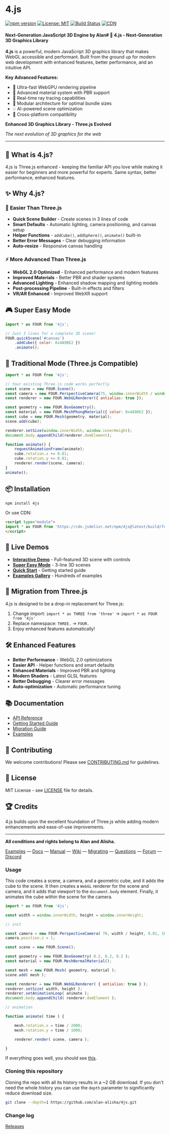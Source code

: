 # 4.js

[![npm version](https://badge.fury.io/js/4js.svg)](https://www.npmjs.com/package/4js)
[![License: MIT](https://img.shields.io/badge/License-MIT-yellow.svg)](https://opensource.org/licenses/MIT)
[![Build Status](https://github.com/alanjoseph77/F4.js/workflows/CI/badge.svg)](https://github.com/alanjoseph77/F4.js/actions)
[![CDN](https://img.shields.io/badge/CDN-jsDelivr-orange)](https://cdn.jsdelivr.net/gh/alanjoseph77/F4.js@main/build/four.module.js)

#### Next-Generation JavaScript 3D Engine by Alan# 🚀 4.js - Next-Generation 3D Graphics Library

**4.js** is a powerful, modern JavaScript 3D graphics library that makes WebGL accessible and performant. Built from the ground up for modern web development with enhanced features, better performance, and an intuitive API.

**Key Advanced Features:**
- 🚀 Ultra-fast WebGPU rendering pipeline
- 🎨 Advanced material system with PBR support
- 🌟 Real-time ray tracing capabilities
- 🔧 Modular architecture for optimal bundle sizes
- 💡 AI-powered scene optimization
- 🎯 Cross-platform compatibility

**Enhanced 3D Graphics Library - Three.js Evolved**

*The next evolution of 3D graphics for the web*

---

## 🚀 What is 4.js?

4.js is Three.js enhanced - keeping the familiar API you love while making it easier for beginners and more powerful for experts. Same syntax, better performance, enhanced features.

## ✨ Why 4.js?

### 🎯 **Easier Than Three.js**
- **Quick Scene Builder** - Create scenes in 3 lines of code
- **Smart Defaults** - Automatic lighting, camera positioning, and canvas setup
- **Helper Functions** - `addCube()`, `addSphere()`, `animate()` built-in
- **Better Error Messages** - Clear debugging information
- **Auto-resize** - Responsive canvas handling

### ⚡ **More Advanced Than Three.js**
- **WebGL 2.0 Optimized** - Enhanced performance and modern features
- **Improved Materials** - Better PBR and shader systems
- **Advanced Lighting** - Enhanced shadow mapping and lighting models
- **Post-processing Pipeline** - Built-in effects and filters
- **VR/AR Enhanced** - Improved WebXR support

## 🎮 Super Easy Mode

```javascript
import * as FOUR from '4js';

// Just 3 lines for a complete 3D scene!
FOUR.quickScene('#canvas')
    .addCube({ color: 0x4A90E2 })
    .animate();
```

## 🔧 Traditional Mode (Three.js Compatible)

```javascript
import * as FOUR from '4js';

// Your existing Three.js code works perfectly
const scene = new FOUR.Scene();
const camera = new FOUR.PerspectiveCamera(75, window.innerWidth / window.innerHeight, 0.1, 1000);
const renderer = new FOUR.WebGLRenderer({ antialias: true });

const geometry = new FOUR.BoxGeometry();
const material = new FOUR.MeshPhongMaterial({ color: 0x4A90E2 });
const cube = new FOUR.Mesh(geometry, material);
scene.add(cube);

renderer.setSize(window.innerWidth, window.innerHeight);
document.body.appendChild(renderer.domElement);

function animate() {
    requestAnimationFrame(animate);
    cube.rotation.x += 0.01;
    cube.rotation.y += 0.01;
    renderer.render(scene, camera);
}
animate();
```

## 📦 Installation

```bash
npm install 4js
```

Or use CDN:
```html
<script type="module">
import * as FOUR from 'https://cdn.jsdelivr.net/npm/4js@latest/build/four.module.js';
</script>
```

## 🎯 Live Demos

- **[Interactive Demo](demo-4js.html)** - Full-featured 3D scene with controls
- **[Super Easy Mode](easy-4js.html)** - 3-line 3D scenes
- **[Quick Start](quick-start.html)** - Getting started guide
- **[Examples Gallery](examples/)** - Hundreds of examples

## 🔄 Migration from Three.js

4.js is designed to be a drop-in replacement for Three.js:

1. Change import: `import * as THREE from 'three'` → `import * as FOUR from '4js'`
2. Replace namespace: `THREE.` → `FOUR.`
3. Enjoy enhanced features automatically!

## 🛠️ Enhanced Features

- **Better Performance** - WebGL 2.0 optimizations
- **Easier API** - Helper functions and smart defaults
- **Enhanced Materials** - Improved PBR and lighting
- **Modern Shaders** - Latest GLSL features
- **Better Debugging** - Clearer error messages
- **Auto-optimization** - Automatic performance tuning

## 📚 Documentation

- [API Reference](docs/api/)
- [Getting Started Guide](getting-started.html)
- [Migration Guide](docs/migration/)
- [Examples](examples/)

## 🤝 Contributing

We welcome contributions! Please see [CONTRIBUTING.md](CONTRIBUTING.md) for guidelines.

## 📄 License

MIT License - see [LICENSE](LICENSE) file for details.

## 🏆 Credits

4.js builds upon the excellent foundation of Three.js while adding modern enhancements and ease-of-use improvements.

---

**All conditions and rights belong to Alan and Alisha.**

[Examples](https://4js.org/examples/) &mdash;
[Docs](https://4js.org/docs/) &mdash;
[Manual](https://4js.org/manual/) &mdash;
[Wiki](https://github.com/alan-alisha/4js/wiki) &mdash;
[Migrating](https://github.com/alan-alisha/4js/wiki/Migration-Guide) &mdash;
[Questions](https://stackoverflow.com/questions/tagged/4js) &mdash;
[Forum](https://discourse.4js.org/) &mdash;
[Discord](https://discord.gg/4js)

### Usage

This code creates a scene, a camera, and a geometric cube, and it adds the cube to the scene. It then creates a `WebGL` renderer for the scene and camera, and it adds that viewport to the `document.body` element. Finally, it animates the cube within the scene for the camera.

```javascript
import * as FOUR from '4js';

const width = window.innerWidth, height = window.innerHeight;

// init

const camera = new FOUR.PerspectiveCamera( 70, width / height, 0.01, 10 );
camera.position.z = 1;

const scene = new FOUR.Scene();

const geometry = new FOUR.BoxGeometry( 0.2, 0.2, 0.2 );
const material = new FOUR.MeshNormalMaterial();

const mesh = new FOUR.Mesh( geometry, material );
scene.add( mesh );

const renderer = new FOUR.WebGLRenderer( { antialias: true } );
renderer.setSize( width, height );
renderer.setAnimationLoop( animate );
document.body.appendChild( renderer.domElement );

// animation

function animate( time ) {

	mesh.rotation.x = time / 2000;
	mesh.rotation.y = time / 1000;

	renderer.render( scene, camera );

}
```

If everything goes well, you should see [this](https://jsfiddle.net/w43x5Lgh/).

### Cloning this repository

Cloning the repo with all its history results in a ~2 GB download. If you don't need the whole history you can use the `depth` parameter to significantly reduce download size.

```sh
git clone --depth=1 https://github.com/alan-alisha/4js.git
```

### Change log

[Releases](https://github.com/alan-alisha/4js/releases)


[npm]: https://img.shields.io/npm/v/4js
[npm-url]: https://www.npmjs.com/package/4js
[build-size]: https://badgen.net/bundlephobia/minzip/4js
[build-size-url]: https://bundlephobia.com/result?p=4js
[npm-downloads]: https://img.shields.io/npm/dw/4js
[npmtrends-url]: https://www.npmtrends.com/4js
[discord]: https://img.shields.io/discord/685241246557667386
[discord-url]: https://discord.gg/4js
[deepwiki]: https://deepwiki.com/badge.svg
[deepwiki-url]: [https://deepwiki.com/alan-alisha/4js](https://github.com/alanjoseph77/F4.js.git)




